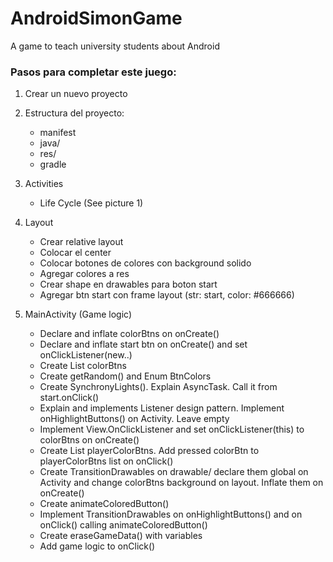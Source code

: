 # AndroidSimonGame
A game to teach university students about Android

### Pasos para completar este juego:

1. Crear un nuevo proyecto

2. Estructura del proyecto:
    - manifest
    - java/
    - res/
    - gradle

3. Activities
    - Life Cycle (See picture 1)

4. Layout
    - Crear relative layout
    - Colocar el center
    - Colocar botones de colores con background solido
    - Agregar colores a res
    - Crear shape en drawables para boton start
    - Agregar btn start con frame layout (str: start, color: #666666)

5. MainActivity (Game logic)
    - Declare and inflate colorBtns on onCreate()
    - Declare and inflate start btn on onCreate() and set onClickListener(new..)
    - Create List colorBtns
    - Create getRandom() and Enum BtnColors
    - Create SynchronyLights(). Explain AsyncTask. Call it from start.onClick()
    - Explain and implements Listener design pattern. Implement onHighlightButtons() on Activity. Leave empty
    - Implement View.OnClickListener and set onClickListener(this) to colorBtns on onCreate()
    - Create List playerColorBtns. Add pressed colorBtn to playerColorBtns list on onClick()
    - Create TransitionDrawables on drawable/ declare them global on Activity and change colorBtns background on layout. Inflate them on onCreate()
    - Create animateColoredButton()
    - Implement TransitionDrawables on onHighlightButtons() and on onClick() calling animateColoredButton()
    - Create eraseGameData() with variables
    - Add game logic to onClick()


